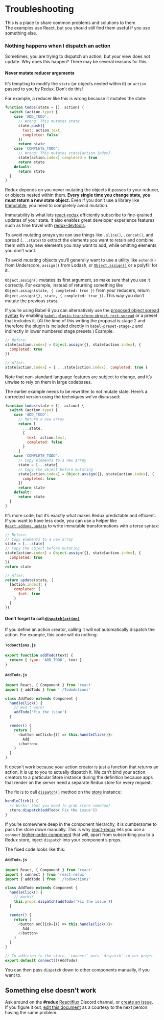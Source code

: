 # Troubleshooting

This is a place to share common problems and solutions to them.  
The examples use React, but you should still find them useful if you use something else.

### Nothing happens when I dispatch an action

Sometimes, you are trying to dispatch an action, but your view does not update. Why does this happen? There may be several reasons for this.

#### Never mutate reducer arguments

It’s tempting to modify the `state` (or objects nested within it) or `action` passed to you by Redux. Don’t do this!

For example, a reducer like this is wrong because it mutates the state:

```js
function todos(state = [], action) {
  switch (action.type) {
    case 'ADD_TODO':
      // Wrong! This mutates state
      state.push({
        text: action.text,
        completed: false
      })
      return state
    case 'COMPLETE_TODO':
      // Wrong! This mutates state[action.index].
      state[action.index].completed = true
      return state
    default:
      return state
  }
}
```

Redux depends on you never mutating the objects it passes to your reducer, or objects nested within them. **Every single time you change state, you must return a new state object.** Even if you don’t use a library like [Immutable](https://facebook.github.io/immutable-js/), you need to completely avoid mutation.

Immutability is what lets [react-redux](https://github.com/gaearon/react-redux) efficiently subscribe to fine-grained updates of your state. It also enables great developer experience features such as time travel with [redux-devtools](http://github.com/gaearon/redux-devtools).

To avoid mutating arrays you can use things like `.slice()`, `.concat()`, and spread (`...state`) to extract the elements you want to retain and combine them with any new elements you may want to add, while omitting elements you don’t want.

To avoid mutating objects you’ll generally want to use a utility like `extend()` from Underscore, `assign()` from Lodash, or [`Object.assign()`](https://developer.mozilla.org/en/docs/Web/JavaScript/Reference/Global_Objects/Object/assign) or a polyfill for it.

`Object.assign()` mutates its first argument, so make sure that you use it correctly. For example, instead of returning something like `Object.assign(state, { completed: true })` from your reducers, return `Object.assign({}, state, { completed: true })`. This way you don’t mutate the previous `state`.

If you’re using Babel 6 you can alternatively use the [proposed object spread syntax](https://github.com/sebmarkbage/ecmascript-rest-spread) by enabling [`babel-plugin-transform-object-rest-spread`](http://babeljs.io/docs/plugins/transform-object-rest-spread/) or a preset that includes it. (At the time of this writing the proposal is stage 2 and therefore the plugin is included directly in [`babel-preset-stage-2`](http://babeljs.io/docs/plugins/preset-stage-2/) and indirectly in lower numbered stage presets.) Example:

```js
// Before:
state[action.index] = Object.assign({}, state[action.index], {
  completed: true
})

// After:
state[action.index] = { ...state[action.index], completed: true }
```

Note that non-standard language features are subject to change, and it’s unwise to rely on them in large codebases.

The earlier example needs to be rewritten to not mutate state. Here’s a corrected version using the techniques we’ve discussed:

```js
function todos(state = [], action) {
  switch (action.type) {
    case 'ADD_TODO':
      // Return a new array
      return [
        ...state,
        {
          text: action.text,
          completed: false
        }
      ]
    case 'COMPLETE_TODO':
      // Copy elements to a new array
      state = [...state]
      // Copy the object before mutating
      state[action.index] = Object.assign({}, state[action.index], {
        completed: true
      })
      return state
    default:
      return state
  }
}
```

It’s more code, but it’s exactly what makes Redux predictable and efficient. If you want to have less code, you can use a helper like [`React.addons.update`](https://facebook.github.io/react/docs/update.html) to write immutable transformations with a terse syntax:

```js
// Before:
// Copy elements to a new array
state = [...state]
// Copy the object before mutating
state[action.index] = Object.assign({}, state[action.index], {
  completed: true
})
return state

// After:
return update(state, {
  [action.index]: {
    completed: {
      $set: true
    }
  }
})
```

#### Don’t forget to call [`dispatch(action)`](api/Store.md#dispatch)

If you define an action creator, calling it will *not* automatically dispatch the action. For example, this code will do nothing:


#### `TodoActions.js`

```js
export function addTodo(text) {
  return { type: 'ADD_TODO', text }
}
```

#### `AddTodo.js`

```js
import React, { Component } from 'react'
import { addTodo } from './TodoActions'

class AddTodo extends Component {
  handleClick() {
    // Won't work!
    addTodo('Fix the issue')
  }

  render() {
    return (
      <button onClick={() => this.handleClick()}>
        Add
      </button>
    )
  }
}
```

It doesn’t work because your action creator is just a function that *returns* an action. It is up to you to actually dispatch it. We can’t bind your action creators to a particular Store instance during the definition because apps that render on the server need a separate Redux store for every request.

The fix is to call [`dispatch()`](api/Store.md#dispatch) method on the [store](api/Store.md) instance:

```js
handleClick() {
  // Works! (but you need to grab store somehow)
  store.dispatch(addTodo('Fix the issue'))
}
```

If you’re somewhere deep in the component hierarchy, it is cumbersome to pass the store down manually. This is why [react-redux](https://github.com/gaearon/react-redux) lets you use a `connect` [higher-order component](https://medium.com/@dan_abramov/mixins-are-dead-long-live-higher-order-components-94a0d2f9e750) that will, apart from subscribing you to a Redux store, inject `dispatch` into your component’s props.

The fixed code looks like this:
#### `AddTodo.js`
```js
import React, { Component } from 'react'
import { connect } from 'react-redux'
import { addTodo } from './TodoActions'

class AddTodo extends Component {
  handleClick() {
    // Works!
    this.props.dispatch(addTodo('Fix the issue'))
  }

  render() {
    return (
      <button onClick={() => this.handleClick()}>
        Add
      </button>
    )
  }
}

// In addition to the state, `connect` puts `dispatch` in our props.
export default connect()(AddTodo)
```

You can then pass `dispatch` down to other components manually, if you want to.

## Something else doesn’t work

Ask around on the **#redux** [Reactiflux](http://reactiflux.com/) Discord channel, or [create an issue](https://github.com/reactjs/redux/issues).  
If you figure it out, [edit this document](https://github.com/reactjs/redux/edit/master/docs/Troubleshooting.md) as a courtesy to the next person having the same problem.
